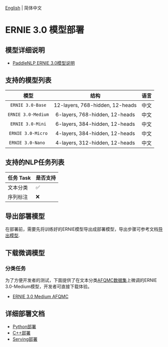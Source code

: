 [English](README_EN.md) | 简体中文

# ERNIE 3.0 模型部署

## 模型详细说明
- [PaddleNLP ERNIE 3.0模型说明](https://github.com/PaddlePaddle/PaddleNLP/tree/release/2.4/model_zoo/ernie-3.0)

## 支持的模型列表

| 模型 |  结构  | 语言 |
| :---: | :--------: | :--------: |
| `ERNIE 3.0-Base`| 12-layers, 768-hidden, 12-heads | 中文 |
| `ERNIE 3.0-Medium`| 6-layers, 768-hidden, 12-heads | 中文 |
| `ERNIE 3.0-Mini`| 6-layers, 384-hidden, 12-heads | 中文 |
| `ERNIE 3.0-Micro`| 4-layers, 384-hidden, 12-heads | 中文 |
| `ERNIE 3.0-Nano `| 4-layers, 312-hidden, 12-heads | 中文 |

## 支持的NLP任务列表

| 任务 Task  |  是否支持   |
| :--------------- | ------- |
| 文本分类 | ✅ |
| 序列标注 | ❌ |

## 导出部署模型

在部署前，需要先将训练好的ERNIE模型导出成部署模型，导出步骤可参考文档[导出模型](https://github.com/PaddlePaddle/PaddleNLP/tree/release/2.4/model_zoo/ernie-3.0).

## 下载微调模型

### 分类任务

为了方便开发者的测试，下面提供了在文本分类[AFQMC数据集](https://bj.bcebos.com/paddlenlp/datasets/afqmc_public.zip)上微调的ERNIE 3.0-Medium模型，开发者可直接下载体验。

- [ERNIE 3.0 Medium AFQMC](https://bj.bcebos.com/fastdeploy/models/ernie-3.0/ernie-3.0-medium-zh-afqmc.tgz)

## 详细部署文档

- [Python部署](python)
- [C++部署](cpp)
- [Serving部署](serving)
